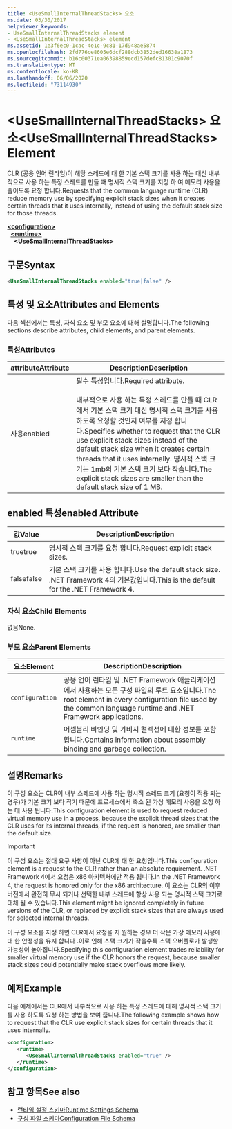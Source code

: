 ```yaml
---
title: <UseSmallInternalThreadStacks> 요소
ms.date: 03/30/2017
helpviewer_keywords:
- UseSmallInternalThreadStacks element
- <UseSmallInternalThreadStacks> element
ms.assetid: 1e3f6ec0-1cac-4e1c-9c81-17d948ae5874
ms.openlocfilehash: 2fd776ce8605e6dcf288dcb3852ded16638a1873
ms.sourcegitcommit: b16c00371ea06398859ecd157defc81301c9070f
ms.translationtype: MT
ms.contentlocale: ko-KR
ms.lasthandoff: 06/06/2020
ms.locfileid: "73114930"
---
```

# <a name="usesmallinternalthreadstacks-element"></a><span data-ttu-id="a8fb2-102">\<UseSmallInternalThreadStacks> 요소</span><span class="sxs-lookup"><span data-stu-id="a8fb2-102">\<UseSmallInternalThreadStacks> Element</span></span>
<span data-ttu-id="a8fb2-103">CLR (공용 언어 런타임)이 해당 스레드에 대 한 기본 스택 크기를 사용 하는 대신 내부적으로 사용 하는 특정 스레드를 만들 때 명시적 스택 크기를 지정 하 여 메모리 사용을 줄이도록 요청 합니다.</span><span class="sxs-lookup"><span data-stu-id="a8fb2-103">Requests that the common language runtime (CLR) reduce memory use by specifying explicit stack sizes when it creates certain threads that it uses internally, instead of using the default stack size for those threads.</span></span>  
  
[**\<configuration>**](../configuration-element.md)\
&nbsp;&nbsp;[**\<runtime>**](runtime-element.md)\
&nbsp;&nbsp;&nbsp;&nbsp;**\<UseSmallInternalThreadStacks>**  
  
## <a name="syntax"></a><span data-ttu-id="a8fb2-104">구문</span><span class="sxs-lookup"><span data-stu-id="a8fb2-104">Syntax</span></span>  
  
```xml  
<UseSmallInternalThreadStacks enabled="true|false" />  
```  
  
## <a name="attributes-and-elements"></a><span data-ttu-id="a8fb2-105">특성 및 요소</span><span class="sxs-lookup"><span data-stu-id="a8fb2-105">Attributes and Elements</span></span>  
 <span data-ttu-id="a8fb2-106">다음 섹션에서는 특성, 자식 요소 및 부모 요소에 대해 설명합니다.</span><span class="sxs-lookup"><span data-stu-id="a8fb2-106">The following sections describe attributes, child elements, and parent elements.</span></span>  
  
### <a name="attributes"></a><span data-ttu-id="a8fb2-107">특성</span><span class="sxs-lookup"><span data-stu-id="a8fb2-107">Attributes</span></span>  
  
|<span data-ttu-id="a8fb2-108">attribute</span><span class="sxs-lookup"><span data-stu-id="a8fb2-108">Attribute</span></span>|<span data-ttu-id="a8fb2-109">Description</span><span class="sxs-lookup"><span data-stu-id="a8fb2-109">Description</span></span>|  
|---------------|-----------------|  
|<span data-ttu-id="a8fb2-110">사용</span><span class="sxs-lookup"><span data-stu-id="a8fb2-110">enabled</span></span>|<span data-ttu-id="a8fb2-111">필수 특성입니다.</span><span class="sxs-lookup"><span data-stu-id="a8fb2-111">Required attribute.</span></span><br /><br /> <span data-ttu-id="a8fb2-112">내부적으로 사용 하는 특정 스레드를 만들 때 CLR에서 기본 스택 크기 대신 명시적 스택 크기를 사용 하도록 요청할 것인지 여부를 지정 합니다.</span><span class="sxs-lookup"><span data-stu-id="a8fb2-112">Specifies whether to request that the CLR use explicit stack sizes instead of the default stack size when it creates certain threads that it uses internally.</span></span> <span data-ttu-id="a8fb2-113">명시적 스택 크기는 1mb의 기본 스택 크기 보다 작습니다.</span><span class="sxs-lookup"><span data-stu-id="a8fb2-113">The explicit stack sizes are smaller than the default stack size of 1 MB.</span></span>|  
  
## <a name="enabled-attribute"></a><span data-ttu-id="a8fb2-114">enabled 특성</span><span class="sxs-lookup"><span data-stu-id="a8fb2-114">enabled Attribute</span></span>  
  
|<span data-ttu-id="a8fb2-115">값</span><span class="sxs-lookup"><span data-stu-id="a8fb2-115">Value</span></span>|<span data-ttu-id="a8fb2-116">Description</span><span class="sxs-lookup"><span data-stu-id="a8fb2-116">Description</span></span>|  
|-----------|-----------------|  
|<span data-ttu-id="a8fb2-117">true</span><span class="sxs-lookup"><span data-stu-id="a8fb2-117">true</span></span>|<span data-ttu-id="a8fb2-118">명시적 스택 크기를 요청 합니다.</span><span class="sxs-lookup"><span data-stu-id="a8fb2-118">Request explicit stack sizes.</span></span>|  
|<span data-ttu-id="a8fb2-119">false</span><span class="sxs-lookup"><span data-stu-id="a8fb2-119">false</span></span>|<span data-ttu-id="a8fb2-120">기본 스택 크기를 사용 합니다.</span><span class="sxs-lookup"><span data-stu-id="a8fb2-120">Use the default stack size.</span></span> <span data-ttu-id="a8fb2-121">.NET Framework 4의 기본값입니다.</span><span class="sxs-lookup"><span data-stu-id="a8fb2-121">This is the default for the .NET Framework 4.</span></span>|  
  
### <a name="child-elements"></a><span data-ttu-id="a8fb2-122">자식 요소</span><span class="sxs-lookup"><span data-stu-id="a8fb2-122">Child Elements</span></span>  
 <span data-ttu-id="a8fb2-123">없음</span><span class="sxs-lookup"><span data-stu-id="a8fb2-123">None.</span></span>  
  
### <a name="parent-elements"></a><span data-ttu-id="a8fb2-124">부모 요소</span><span class="sxs-lookup"><span data-stu-id="a8fb2-124">Parent Elements</span></span>  
  
|<span data-ttu-id="a8fb2-125">요소</span><span class="sxs-lookup"><span data-stu-id="a8fb2-125">Element</span></span>|<span data-ttu-id="a8fb2-126">Description</span><span class="sxs-lookup"><span data-stu-id="a8fb2-126">Description</span></span>|  
|-------------|-----------------|  
|`configuration`|<span data-ttu-id="a8fb2-127">공용 언어 런타임 및 .NET Framework 애플리케이션에서 사용하는 모든 구성 파일의 루트 요소입니다.</span><span class="sxs-lookup"><span data-stu-id="a8fb2-127">The root element in every configuration file used by the common language runtime and .NET Framework applications.</span></span>|  
|`runtime`|<span data-ttu-id="a8fb2-128">어셈블리 바인딩 및 가비지 컬렉션에 대한 정보를 포함합니다.</span><span class="sxs-lookup"><span data-stu-id="a8fb2-128">Contains information about assembly binding and garbage collection.</span></span>|  
  
## <a name="remarks"></a><span data-ttu-id="a8fb2-129">설명</span><span class="sxs-lookup"><span data-stu-id="a8fb2-129">Remarks</span></span>  
 <span data-ttu-id="a8fb2-130">이 구성 요소는 CLR이 내부 스레드에 사용 하는 명시적 스레드 크기 (요청이 적용 되는 경우)가 기본 크기 보다 작기 때문에 프로세스에서 축소 된 가상 메모리 사용을 요청 하는 데 사용 됩니다.</span><span class="sxs-lookup"><span data-stu-id="a8fb2-130">This configuration element is used to request reduced virtual memory use in a process, because the explicit thread sizes that the CLR uses for its internal threads, if the request is honored, are smaller than the default size.</span></span>  
  
> [!IMPORTANT]
> <span data-ttu-id="a8fb2-131">이 구성 요소는 절대 요구 사항이 아닌 CLR에 대 한 요청입니다.</span><span class="sxs-lookup"><span data-stu-id="a8fb2-131">This configuration element is a request to the CLR rather than an absolute requirement.</span></span> <span data-ttu-id="a8fb2-132">.NET Framework 4에서 요청은 x86 아키텍처에만 적용 됩니다.</span><span class="sxs-lookup"><span data-stu-id="a8fb2-132">In the .NET Framework 4, the request is honored only for the x86 architecture.</span></span> <span data-ttu-id="a8fb2-133">이 요소는 CLR의 이후 버전에서 완전히 무시 되거나 선택한 내부 스레드에 항상 사용 되는 명시적 스택 크기로 대체 될 수 있습니다.</span><span class="sxs-lookup"><span data-stu-id="a8fb2-133">This element might be ignored completely in future versions of the CLR, or replaced by explicit stack sizes that are always used for selected internal threads.</span></span>  
  
 <span data-ttu-id="a8fb2-134">이 구성 요소를 지정 하면 CLR에서 요청을 지 원하는 경우 더 작은 가상 메모리 사용에 대 한 안정성을 유지 합니다 .이로 인해 스택 크기가 작을수록 스택 오버플로가 발생할 가능성이 높아집니다.</span><span class="sxs-lookup"><span data-stu-id="a8fb2-134">Specifying this configuration element trades reliability for smaller virtual memory use if the CLR honors the request, because smaller stack sizes could potentially make stack overflows more likely.</span></span>  
  
## <a name="example"></a><span data-ttu-id="a8fb2-135">예제</span><span class="sxs-lookup"><span data-stu-id="a8fb2-135">Example</span></span>  
 <span data-ttu-id="a8fb2-136">다음 예제에서는 CLR에서 내부적으로 사용 하는 특정 스레드에 대해 명시적 스택 크기를 사용 하도록 요청 하는 방법을 보여 줍니다.</span><span class="sxs-lookup"><span data-stu-id="a8fb2-136">The following example shows how to request that the CLR use explicit stack sizes for certain threads that it uses internally.</span></span>  
  
```xml  
<configuration>  
   <runtime>  
      <UseSmallInternalThreadStacks enabled="true" />  
   </runtime>  
</configuration>  
```  
  
## <a name="see-also"></a><span data-ttu-id="a8fb2-137">참고 항목</span><span class="sxs-lookup"><span data-stu-id="a8fb2-137">See also</span></span>

- [<span data-ttu-id="a8fb2-138">런타임 설정 스키마</span><span class="sxs-lookup"><span data-stu-id="a8fb2-138">Runtime Settings Schema</span></span>](index.md)
- [<span data-ttu-id="a8fb2-139">구성 파일 스키마</span><span class="sxs-lookup"><span data-stu-id="a8fb2-139">Configuration File Schema</span></span>](../index.md)
